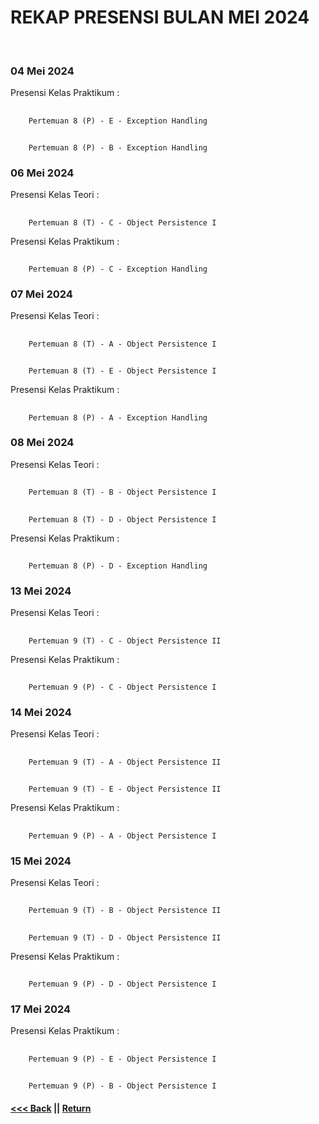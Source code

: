 # REKAP PRESENSI BULAN MEI 2024
<br/>

### 04 Mei 2024
Presensi Kelas Praktikum :
##
        Pertemuan 8 (P) - E - Exception Handling
##
        Pertemuan 8 (P) - B - Exception Handling

### 06 Mei 2024
Presensi Kelas Teori :
##
        Pertemuan 8 (T) - C - Object Persistence I
Presensi Kelas Praktikum :
##
        Pertemuan 8 (P) - C - Exception Handling

### 07 Mei 2024
Presensi Kelas Teori :
##
        Pertemuan 8 (T) - A - Object Persistence I
##
        Pertemuan 8 (T) - E - Object Persistence I
Presensi Kelas Praktikum :
##
        Pertemuan 8 (P) - A - Exception Handling

### 08 Mei 2024
Presensi Kelas Teori :
##
        Pertemuan 8 (T) - B - Object Persistence I
##
        Pertemuan 8 (T) - D - Object Persistence I
Presensi Kelas Praktikum :
##
        Pertemuan 8 (P) - D - Exception Handling

### 13 Mei 2024
Presensi Kelas Teori :
##
        Pertemuan 9 (T) - C - Object Persistence II
Presensi Kelas Praktikum :
##
        Pertemuan 9 (P) - C - Object Persistence I

### 14 Mei 2024
Presensi Kelas Teori :
##
        Pertemuan 9 (T) - A - Object Persistence II
##
        Pertemuan 9 (T) - E - Object Persistence II
Presensi Kelas Praktikum :
##
        Pertemuan 9 (P) - A - Object Persistence I

### 15 Mei 2024
Presensi Kelas Teori :
##
        Pertemuan 9 (T) - B - Object Persistence II
##
        Pertemuan 9 (T) - D - Object Persistence II
Presensi Kelas Praktikum :
##
        Pertemuan 9 (P) - D - Object Persistence I

### 17 Mei 2024
Presensi Kelas Praktikum :
##
        Pertemuan 9 (P) - E - Object Persistence I
##
        Pertemuan 9 (P) - B - Object Persistence I

#### [<<< Back](../april-2024/README.md)  ||  [Return](../README.md)